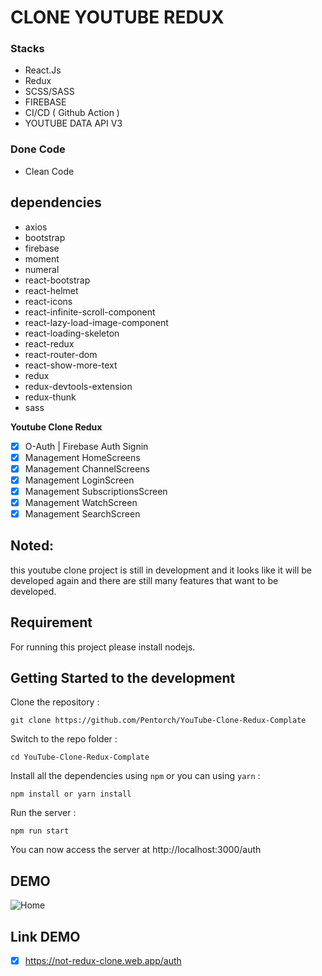 # CLONE YOUTUBE REDUX

### Stacks

- React.Js
- Redux
- SCSS/SASS
- FIREBASE
- CI/CD ( Github Action )
- YOUTUBE DATA API V3

### Done Code

- Clean Code

## dependencies

- axios
- bootstrap
- firebase
- moment
- numeral
- react-bootstrap
- react-helmet
- react-icons
- react-infinite-scroll-component
- react-lazy-load-image-component
- react-loading-skeleton
- react-redux
- react-router-dom
- react-show-more-text
- redux
- redux-devtools-extension
- redux-thunk
- sass

**Youtube Clone Redux**

- [x] O-Auth | Firebase Auth Signin
- [x] Management HomeScreens
- [x] Management ChannelScreens
- [x] Management LoginScreen
- [x] Management SubscriptionsScreen
- [x] Management WatchScreen
- [x] Management SearchScreen

## Noted:

this youtube clone project is still in development and it looks like it will be developed again and there are still many features that want to be developed.

## Requirement

For running this project please install nodejs.

## Getting Started to the development

Clone the repository :

```
git clone https://github.com/Pentorch/YouTube-Clone-Redux-Complate
```

Switch to the repo folder :

```
cd YouTube-Clone-Redux-Complate
```

Install all the dependencies using `npm` or you can using `yarn` :

```
npm install or yarn install
```

Run the server :

```
npm run start
```

You can now access the server at http://localhost:3000/auth

## DEMO
![Home](https://user-images.githubusercontent.com/59289325/178924789-a1843730-982f-4ac6-ac9b-ef3b07f264ac.png)


## Link DEMO

- [x] https://not-redux-clone.web.app/auth
